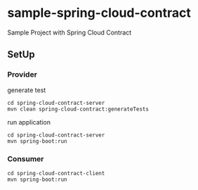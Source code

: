 # sample-spring-cloud-contract
Sample Project with Spring Cloud Contract

## SetUp
### Provider
generate test
```
cd spring-cloud-contract-server
mvn clean spring-cloud-contract:generateTests
```

run application
```
cd spring-cloud-contract-server
mvn spring-boot:run
```
### Consumer
```
cd spring-cloud-contract-client
mvn spring-boot:run
```
